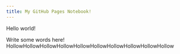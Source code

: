 ```yaml
---
title: My GitHub Pages Notebook!
---
```


Hello world!

Write some words here!
HollowHollowHollowHollowHollowHollowHollowHollowHollowHollow
